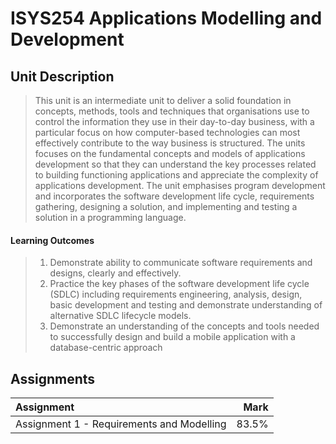 # ISYS254 Applications Modelling and Development

## Unit Description

> This unit is an intermediate unit to deliver a solid foundation in concepts, methods, tools and
> techniques that organisations use to control the information they use in their day-to-day
> business, with a particular focus on how computer-based technologies can most effectively
> contribute to the way business is structured. The units focuses on the fundamental concepts
> and models of applications development so that they can understand the key processes
> related to building functioning applications and appreciate the complexity of applications
> development. The unit emphasises program development and incorporates the software
> development life cycle, requirements gathering, designing a solution, and implementing and
> testing a solution in a programming language.

#### Learning Outcomes
> 1. Demonstrate ability to communicate software requirements and designs, clearly and effectively.
> 2. Practice the key phases of the software development life cycle (SDLC) including requirements engineering, analysis, design, basic development and testing and demonstrate understanding of alternative SDLC lifecycle models.
> 3. Demonstrate an understanding of the concepts and tools needed to successfully design and build a mobile application with a database-centric approach

## Assignments
|Assignment|Mark|
|:----|----:|
|Assignment 1 - Requirements and Modelling|83.5%|

